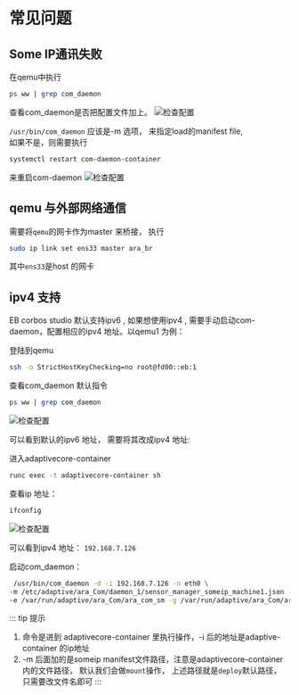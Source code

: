 # 常见问题
## Some IP通讯失败 
在qemu中执行
``` bash
ps ww | grep com_daemon
```
查看com_daemon是否把配置文件加上。
<img :src="$withBase('/image/eb_corbos_starterkit/trouble_shooting/check_config.png')" alt="检查配置">

`/usr/bin/com_daemon` 应该是-m 选项， 来指定load的manifest file,  
如果不是，则需要执行
``` bash
systemctl restart com-daemon-container
```
来重启com-daemon
<img :src="$withBase('/image/eb_corbos_starterkit/trouble_shooting/restart_com_daemon.png')" alt="检查配置">

## qemu 与外部网络通信 
需要将`qemu`的网卡作为master 来桥接， 执行
``` bash
sudo ip link set ens33 master ara_br
```
其中`ens33`是host 的网卡

## ipv4 支持
EB corbos studio 默认支持ipv6 , 如果想使用ipv4 , 需要手动启动com-daemon，配置相应的ipv4 地址。以qemu1 为例：

登陆到qemu 
``` bash
ssh -o StrictHostKeyChecking=no root@fd00::eb:1
```

查看com_daemon 默认指令
``` bash
ps ww | grep com_daemon 
```
<img :src="$withBase('/image/eb_corbos_starterkit/trouble_shooting/com_daemon.png')" alt="检查配置">

可以看到默认的ipv6 地址， 需要将其改成ipv4 地址:  

进入adaptivecore-container 
``` bash
runc exec -t adaptivecore-container sh
```

查看ip 地址：
``` bash
ifconfig 
```
<img :src="$withBase('/image/eb_corbos_starterkit/trouble_shooting/ifconfig.png')" alt="检查配置">

可以看到ipv4 地址： `192.168.7.126` 

启动com_daemon：
``` bash
 /usr/bin/com_daemon -d -i 192.168.7.126 -n eth0 \
-m /etc/adaptive/ara_Com/daemon_1/sensor_manager_someip_machine1.json -c 255 \
-e /var/run/adaptive/ara_Com/ara_com_sm -g /var/run/adaptive/ara_Com/ara_com_gw_1_
```

::: tip 提示 
1. 命令是进到 adaptivecore-container 里执行操作，-i 后的地址是adaptive-container 的ip地址
2. -m 后面加的是someip manifest文件路径，注意是adaptivecore-container内的文件路径，
默认我们会做`mount`操作， 上述路径就是`deploy`默认路径， 只需要改文件名即可
:::